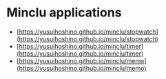 # Minclu applications
- [https://yusuihoshino.github.io/minclu/stopwatch](https://yusuihoshino.github.io/minclu/stopwatch)
- [https://yusuihoshino.github.io/minclu/timer](https://yusuihoshino.github.io/minclu/timer)
- [https://yusuihoshino.github.io/minclu/memo](https://yusuihoshino.github.io/minclu/memo)

